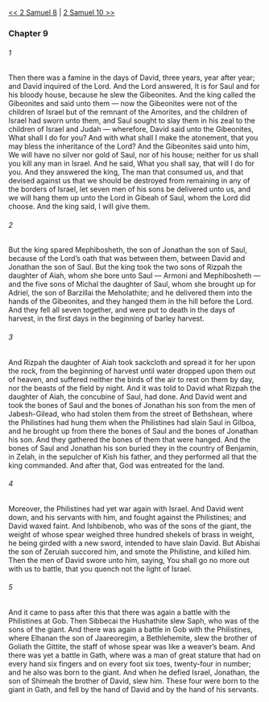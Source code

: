 [<< 2 Samuel 8](2%20Samuel%208)  |  [2 Samuel 10 >>](2%20Samuel%2010)

### Chapter 9
###### 1
Then there was a famine in the days of David, three years, year after year; and David inquired of the Lord. And the Lord answered, It is for Saul and for his bloody house, because he slew the Gibeonites. And the king called the Gibeonites and said unto them — now the Gibeonites were not of the children of Israel but of the remnant of the Amorites, and the children of Israel had sworn unto them, and Saul sought to slay them in his zeal to the children of Israel and Judah — wherefore, David said unto the Gibeonites, What shall I do for you? And with what shall I make the atonement, that you may bless the inheritance of the Lord? And the Gibeonites said unto him, We will have no silver nor gold of Saul, nor of his house; neither for us shall you kill any man in Israel. And he said, What you shall say, that will I do for you. And they answered the king, The man that consumed us, and that devised against us that we should be destroyed from remaining in any of the borders of Israel, let seven men of his sons be delivered unto us, and we will hang them up unto the Lord in Gibeah of Saul, whom the Lord did choose. And the king said, I will give them.

###### 2
But the king spared Mephibosheth, the son of Jonathan the son of Saul, because of the Lord’s oath that was between them, between David and Jonathan the son of Saul. But the king took the two sons of Rizpah the daughter of Aiah, whom she bore unto Saul — Armoni and Mephibosheth — and the five sons of Michal the daughter of Saul, whom she brought up for Adriel, the son of Barzillai the Meholathite; and he delivered them into the hands of the Gibeonites, and they hanged them in the hill before the Lord. And they fell all seven together, and were put to death in the days of harvest, in the first days in the beginning of barley harvest.

###### 3
And Rizpah the daughter of Aiah took sackcloth and spread it for her upon the rock, from the beginning of harvest until water dropped upon them out of heaven, and suffered neither the birds of the air to rest on them by day, nor the beasts of the field by night. And it was told to David what Rizpah the daughter of Aiah, the concubine of Saul, had done. And David went and took the bones of Saul and the bones of Jonathan his son from the men of Jabesh-Gilead, who had stolen them from the street of Bethshean, where the Philistines had hung them when the Philistines had slain Saul in Gilboa, and he brought up from there the bones of Saul and the bones of Jonathan his son. And they gathered the bones of them that were hanged. And the bones of Saul and Jonathan his son buried they in the country of Benjamin, in Zelah, in the sepulcher of Kish his father, and they performed all that the king commanded. And after that, God was entreated for the land.

###### 4
Moreover, the Philistines had yet war again with Israel. And David went down, and his servants with him, and fought against the Philistines; and David waxed faint. And Ishbibenob, who was of the sons of the giant, the weight of whose spear weighed three hundred shekels of brass in weight, he being girded with a new sword, intended to have slain David. But Abishai the son of Zeruiah succored him, and smote the Philistine, and killed him. Then the men of David swore unto him, saying, You shall go no more out with us to battle, that you quench not the light of Israel.

###### 5
And it came to pass after this that there was again a battle with the Philistines at Gob. Then Sibbecai the Hushathite slew Saph, who was of the sons of the giant. And there was again a battle in Gob with the Philistines, where Elhanan the son of Jaareoregim, a Bethlehemite, slew the brother of Goliath the Gittite, the staff of whose spear was like a weaver’s beam. And there was yet a battle in Gath, where was a man of great stature that had on every hand six fingers and on every foot six toes, twenty-four in number; and he also was born to the giant. And when he defied Israel, Jonathan, the son of Shimeah the brother of David, slew him. These four were born to the giant in Gath, and fell by the hand of David and by the hand of his servants.